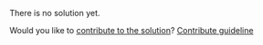 
There is no solution yet.

Would you like to [contribute to the solution](https://github.com/BFEdev/BFE.dev-solutions/blob/main/problem/implement-lodash-chunk_en.md)? [Contribute guideline](https://github.com/BFEdev/BFE.dev-solutions#how-to-contribute)
